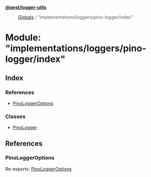 **[@qest/logger-utils](../README.md)**

> [Globals](../README.md) / "implementations/loggers/pino-logger/index"

# Module: "implementations/loggers/pino-logger/index"

## Index

### References

* [PinoLoggerOptions](_implementations_loggers_pino_logger_index_.md#pinologgeroptions)

### Classes

* [PinoLogger](../classes/_implementations_loggers_pino_logger_index_.pinologger.md)

## References

### PinoLoggerOptions

Re-exports: [PinoLoggerOptions](../interfaces/_implementations_loggers_pino_logger_interfaces_.pinologgeroptions.md)
